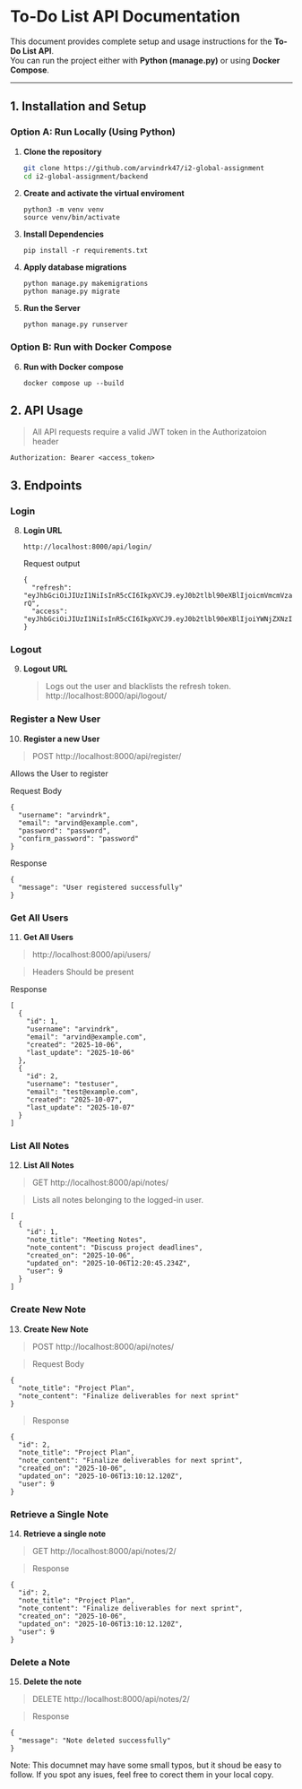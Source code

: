 # To-Do List API Documentation

This document provides complete setup and usage instructions for the **To-Do List API**.  
You can run the project either with **Python (manage.py)** or using **Docker Compose**.

---

## 1. Installation and Setup

### Option A: Run Locally (Using Python)

1. **Clone the repository**
   ```bash
   git clone https://github.com/arvindrk47/i2-global-assignment
   cd i2-global-assignment/backend
   ```

2. **Create and activate the virtual enviroment**
   ```
   python3 -m venv venv
   source venv/bin/activate
   ```

3. **Install Dependencies**
   ```
   pip install -r requirements.txt
   ```

4. **Apply database migrations**
   ```
   python manage.py makemigrations
   python manage.py migrate
   ```

5. **Run the Server**
   ```
   python manage.py runserver
   ```

### Option B: Run with Docker Compose
6. **Run with Docker compose**
   ```
   docker compose up --build
   ```

## 2. API Usage
> All API requests require a valid JWT token in the Authorizatoion header

```
Authorization: Bearer <access_token>
```

## 3. Endpoints

### Login
8. **Login URL**
   ```
   http://localhost:8000/api/login/
   ```
   Request output
   ```
   {
     "refresh": "eyJhbGciOiJIUzI1NiIsInR5cCI6IkpXVCJ9.eyJ0b2tlbl90eXBlIjoicmVmcmVzaCIsImV4cCI6MTczODk0NzAwMCwiaWF0IjoxNzM4ODYwNjAwLCJqdGkiOiJhYmNkZWYxMjM0NTY3ODkwYWJjZCIsInVzZXJfaWQiOjF9.-2fB5RzZVZyA0vH5cWbnLxYF6R3nO0sLjDgfDeP8-rQ",
     "access": "eyJhbGciOiJIUzI1NiIsInR5cCI6IkpXVCJ9.eyJ0b2tlbl90eXBlIjoiYWNjZXNzIiwiZXhwIjoxNzM4ODY0MjAwLCJpYXQiOjE3Mzg4NjA2MDAsImp0aSI6ImRmZTg3NjU0MzIxMWFiY2RlZmdoaSIsInVzZXJfaWQiOjF9.PW9DcO3P7slR3mZ2eJgUPlT9Bj49Tg6LkNwA8E4e8x8"
   }
   ```

### Logout
9. **Logout URL**
   > Logs out the user and blacklists the refresh token.
   > http://localhost:8000/api/logout/

### Register a New User
10. **Register a new User**

   > POST http://localhost:8000/api/register/

   Allows the User to register

   Request Body
   ```
   {
     "username": "arvindrk",
     "email": "arvind@example.com",
     "password": "password",
     "confirm_password": "password"
   }
   ```

   Response
   ```
   {
     "message": "User registered successfully"
   }
   ```

### Get All Users
11. **Get All Users**
   > http://localhost:8000/api/users/

   > Headers Should be present

   Response
   ```
   [
     {
       "id": 1,
       "username": "arvindrk",
       "email": "arvind@example.com",
       "created": "2025-10-06",
       "last_update": "2025-10-06"
     },
     {
       "id": 2,
       "username": "testuser",
       "email": "test@example.com",
       "created": "2025-10-07",
       "last_update": "2025-10-07"
     }
   ]
   ```

### List All Notes
12. **List All Notes**
   > GET http://localhost:8000/api/notes/

   > Lists all notes belonging to the logged-in user.

   ```
   [
     {
       "id": 1,
       "note_title": "Meeting Notes",
       "note_content": "Discuss project deadlines",
       "created_on": "2025-10-06",
       "updated_on": "2025-10-06T12:20:45.234Z",
       "user": 9
     }
   ]
   ```

### Create New Note
13. **Create New Note**
   > POST http://localhost:8000/api/notes/

   > Request Body
   ```
   {
     "note_title": "Project Plan",
     "note_content": "Finalize deliverables for next sprint"
   }
   ```

   > Response 
   ```
   {
     "id": 2,
     "note_title": "Project Plan",
     "note_content": "Finalize deliverables for next sprint",
     "created_on": "2025-10-06",
     "updated_on": "2025-10-06T13:10:12.120Z",
     "user": 9
   }
   ```

### Retrieve a Single Note
14. **Retrieve a single note**
   > GET http://localhost:8000/api/notes/2/

   > Response
   ```
   {
     "id": 2,
     "note_title": "Project Plan",
     "note_content": "Finalize deliverables for next sprint",
     "created_on": "2025-10-06",
     "updated_on": "2025-10-06T13:10:12.120Z",
     "user": 9
   }
   ```

### Delete a Note
15. **Delete the note**
   > DELETE http://localhost:8000/api/notes/2/

   > Response
   ```
   {
     "message": "Note deleted successfully"
   }
   ```

Note: This documnet may have some small typos, but it shoud be easy to follow. If you spot any isues, feel free to corect them in your local copy.
